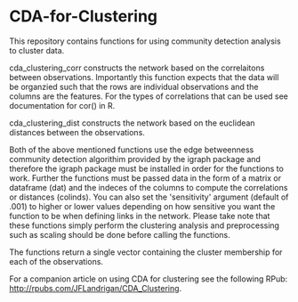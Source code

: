 # CDA-for-Clustering

This repository contains functions for using community detection analysis to cluster data.

cda_clustering_corr constructs the network based on the correlaitons between observations. Importantly this function expects that the data will be organzied such that the rows are individual observations and the columns are the features. For the types of correlations that can be used see documentation for cor() in R. 

cda_clustering_dist constructs the network based on the euclidean distances between the observations. 

Both of the above mentioned functions use the edge betweenness community detection algorithim provided by the igraph package and therefore the igraph package must be installed in order for the functions to work. Further the functions must be passed data in the form of a matrix or dataframe (dat) and the indeces of the columns to compute the correlations or distances (colinds). You can also set the 'sensitivity' argument (default of .001) to higher or lower values depending on how sensitive you want the function to be when defining links in the network. Please take note that these functions simply perform the clustering analysis and preprocessing such as scaling should be done before calling the functions.

The functions return a single vector containing the cluster membership for each of the observations. 

For a companion article on using CDA for clustering see the following RPub: http://rpubs.com/JFLandrigan/CDA_Clustering. 
